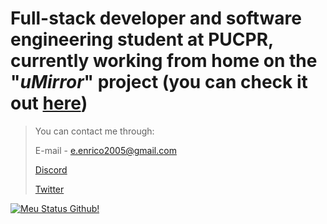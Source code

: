 # Full-stack developer and software engineering student at PUCPR, currently working from home on the "*uMirror*" project (you can check it out [here](https://github.com/enzoenrico/uMirrorSoftware))

>You can contact me through:
>
  > E-mail - e.enrico2005@gmail.com
>
  >[Discord](https://discord.gg/YjGfgZBr2f)
>
  >[Twitter](https://twitter.com/ky0uko__)

[![Meu Status Github!](https://github-readme-stats.vercel.app/api?username=enzoenrico&theme=synthwave)](https://github.com/anuraghazra/github-readme-stats)


